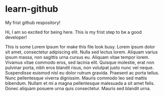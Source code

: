 # learn-github
My frist github respository!

Hi, I am so excited for being here. This is my frist step to be a good developer!

This is some Lorem Ipsum for make this file look busy.
Lorem ipsum dolor sit amet, consectetur adipiscing elit. Nulla sed lectus lorem. Aliquam varius ipsum massa, non sagittis urna cursus eu. Aliquam vitae tempor lorem. Vivamus vitae commodo eros, sed lacinia elit. Quisque molestie, erat non pulvinar porta, nibh eros blandit risus, non volutpat justo nunc vel neque. Suspendisse euismod nisl eu dolor rutrum gravida. Praesent ac porta tellus. Nunc pellentesque viverra dignissim. Mauris commodo leo sed mattis bibendum. Nullam et mi a magna pellentesque malesuada a sit amet felis. Donec aliquam posuere urna quis consectetur. Mauris sed blandit urna.
